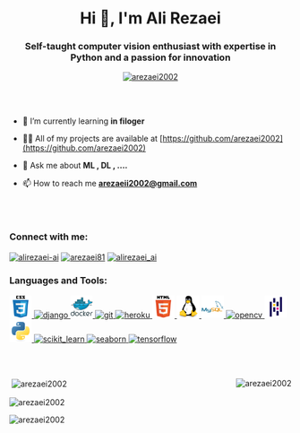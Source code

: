 <h1 align="center">Hi 👋, I'm Ali Rezaei</h1>
<h3 align="center">Self-taught computer vision enthusiast with expertise in Python and a passion for innovation</h3>


<p align="center"> <a href="https://github.com/ryo-ma/github-profile-trophy"><img src="https://github-profile-trophy.vercel.app/?username=arezaei2002" alt="arezaei2002" /></a> </p>


<br>     </br>

- 🌱 I’m currently learning **in filoger**

- 👨‍💻 All of my projects are available at [https://github.com/arezaei2002](https://github.com/arezaei2002)

- 💬 Ask me about **ML , DL , ....**

- 📫 How to reach me **arezaeii2002@gmail.com**

<br>     </br>

<h3 align="left">Connect with me:</h3>
<p align="left">
<a href="https://linkedin.com/in/alirezaei-ai" target="blank"><img align="center" src="https://raw.githubusercontent.com/rahuldkjain/github-profile-readme-generator/master/src/images/icons/Social/linked-in-alt.svg" alt="alirezaei-ai" height="30" width="40" /></a>
<a href="https://kaggle.com/arezaei81" target="blank"><img align="center" src="https://raw.githubusercontent.com/rahuldkjain/github-profile-readme-generator/master/src/images/icons/Social/kaggle.svg" alt="arezaei81" height="30" width="40" /></a>
<a href="https://instagram.com/alirezaei_ai" target="blank"><img align="center" src="https://raw.githubusercontent.com/rahuldkjain/github-profile-readme-generator/master/src/images/icons/Social/instagram.svg" alt="alirezaei_ai" height="30" width="40" /></a>
</p>

<h3 align="left">Languages and Tools:</h3>
<p align="left"> <a href="https://www.w3schools.com/css/" target="_blank" rel="noreferrer"> <img src="https://raw.githubusercontent.com/devicons/devicon/master/icons/css3/css3-original-wordmark.svg" alt="css3" width="40" height="40"/> </a> <a href="https://www.djangoproject.com/" target="_blank" rel="noreferrer"> <img src="https://cdn.worldvectorlogo.com/logos/django.svg" alt="django" width="40" height="40"/> </a> <a href="https://www.docker.com/" target="_blank" rel="noreferrer"> <img src="https://raw.githubusercontent.com/devicons/devicon/master/icons/docker/docker-original-wordmark.svg" alt="docker" width="40" height="40"/> </a> <a href="https://git-scm.com/" target="_blank" rel="noreferrer"> <img src="https://www.vectorlogo.zone/logos/git-scm/git-scm-icon.svg" alt="git" width="40" height="40"/> </a> <a href="https://heroku.com" target="_blank" rel="noreferrer"> <img src="https://www.vectorlogo.zone/logos/heroku/heroku-icon.svg" alt="heroku" width="40" height="40"/> </a> <a href="https://www.w3.org/html/" target="_blank" rel="noreferrer"> <img src="https://raw.githubusercontent.com/devicons/devicon/master/icons/html5/html5-original-wordmark.svg" alt="html5" width="40" height="40"/> </a> <a href="https://www.linux.org/" target="_blank" rel="noreferrer"> <img src="https://raw.githubusercontent.com/devicons/devicon/master/icons/linux/linux-original.svg" alt="linux" width="40" height="40"/> </a> <a href="https://www.mysql.com/" target="_blank" rel="noreferrer"> <img src="https://raw.githubusercontent.com/devicons/devicon/master/icons/mysql/mysql-original-wordmark.svg" alt="mysql" width="40" height="40"/> </a> <a href="https://opencv.org/" target="_blank" rel="noreferrer"> <img src="https://www.vectorlogo.zone/logos/opencv/opencv-icon.svg" alt="opencv" width="40" height="40"/> </a> <a href="https://pandas.pydata.org/" target="_blank" rel="noreferrer"> <img src="https://raw.githubusercontent.com/devicons/devicon/2ae2a900d2f041da66e950e4d48052658d850630/icons/pandas/pandas-original.svg" alt="pandas" width="40" height="40"/> </a> <a href="https://www.python.org" target="_blank" rel="noreferrer"> <img src="https://raw.githubusercontent.com/devicons/devicon/master/icons/python/python-original.svg" alt="python" width="40" height="40"/> </a> <a href="https://scikit-learn.org/" target="_blank" rel="noreferrer"> <img src="https://upload.wikimedia.org/wikipedia/commons/0/05/Scikit_learn_logo_small.svg" alt="scikit_learn" width="40" height="40"/> </a> <a href="https://seaborn.pydata.org/" target="_blank" rel="noreferrer"> <img src="https://seaborn.pydata.org/_images/logo-mark-lightbg.svg" alt="seaborn" width="40" height="40"/> </a> <a href="https://www.tensorflow.org" target="_blank" rel="noreferrer"> <img src="https://www.vectorlogo.zone/logos/tensorflow/tensorflow-icon.svg" alt="tensorflow" width="40" height="40"/> </a> </p>

<br>     </br>


<p><img align="right" src="https://github-readme-stats.vercel.app/api/top-langs?username=arezaei2002&show_icons=true&locale=en&layout=compact" alt="arezaei2002" /></p>

<p>&nbsp;<img align="center" src="https://github-readme-stats.vercel.app/api?username=arezaei2002&show_icons=true&locale=en" alt="arezaei2002" /></p>

<p><img align="center" src="https://github-readme-streak-stats.herokuapp.com/?user=arezaei2002&" alt="arezaei2002" /></p>

<p align="left"> <img src="https://komarev.com/ghpvc/?username=arezaei2002&label=Profile%20views&color=0e75b6&style=flat" alt="arezaei2002" /> </p>
